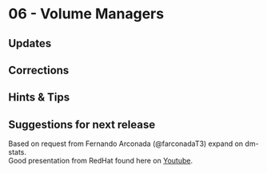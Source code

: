 # 06 - Volume Managers

## Updates

## Corrections

## Hints & Tips

## Suggestions for next release

Based on request from Fernando Arconada (@farconadaT3) expand on dm-stats.  
Good presentation from RedHat found here on [Youtube](https://www.youtube.com/watch?v=Vyb26BL-Lcw).
